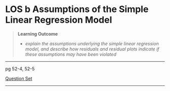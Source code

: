 # LOS b Assumptions of the Simple Linear Regression Model

> **Learning Outcome**
> 
> - *explain the assumptions underlying the simple linear regression model, and describe how residuals and residual plots indicate if these assumptions may have been violated*

---

pg 52-4, 52-5

[Question Set](https://study.cfainstitute.org/app/cfa-program-level-i-for-august-2025#read/section/assumptions-of-the-simple-linear-regression-model)

---